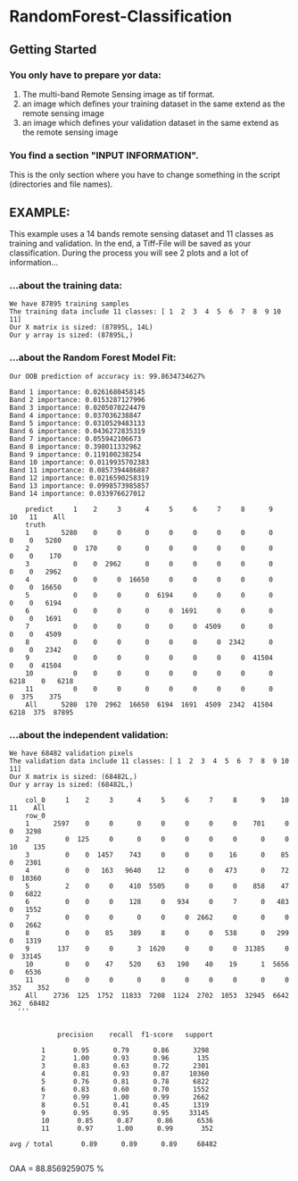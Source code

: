 # RandomForest-Classification

## Getting Started

### You only have to prepare yor data:
1. The multi-band Remote Sensing image as tif format.
2. an image which defines your training dataset in the same extend as the remote sensing image
3. an image which defines your validation dataset in the same extend as the remote sensing image

### You find a section "INPUT INFORMATION".
This is the only section where you have to change something in the script (directories and file names).


## EXAMPLE:
This example uses a 14 bands remote sensing dataset and 11 classes as training and validation.
In the end, a Tiff-File will be saved as your classification.
During the process you will see 2 plots and a lot of information...

### ...about the training data:
```
We have 87895 training samples
The training data include 11 classes: [ 1  2  3  4  5  6  7  8  9 10 11]
Our X matrix is sized: (87895L, 14L)
Our y array is sized: (87895L,)
```

### ...about the Random Forest Model Fit:
```
Our OOB prediction of accuracy is: 99.8634734627%
```

```
Band 1 importance: 0.0261680458145
Band 2 importance: 0.0153287127996
Band 3 importance: 0.0205070224479
Band 4 importance: 0.037036238847
Band 5 importance: 0.0310529483133
Band 6 importance: 0.0436272835319
Band 7 importance: 0.055942106673
Band 8 importance: 0.398011332962
Band 9 importance: 0.119100238254
Band 10 importance: 0.0119935702383
Band 11 importance: 0.0857394486887
Band 12 importance: 0.0216590258319
Band 13 importance: 0.0998573985857
Band 14 importance: 0.033976627012
```

```
	predict     1    2     3      4     5     6     7     8      9    10   11    All
	truth                                                                           
	1        5280    0     0      0     0     0     0     0      0     0    0   5280
	2           0  170     0      0     0     0     0     0      0     0    0    170
	3           0    0  2962      0     0     0     0     0      0     0    0   2962
	4           0    0     0  16650     0     0     0     0      0     0    0  16650
	5           0    0     0      0  6194     0     0     0      0     0    0   6194
	6           0    0     0      0     0  1691     0     0      0     0    0   1691
	7           0    0     0      0     0     0  4509     0      0     0    0   4509
	8           0    0     0      0     0     0     0  2342      0     0    0   2342
	9           0    0     0      0     0     0     0     0  41504     0    0  41504
	10          0    0     0      0     0     0     0     0      0  6218    0   6218
	11          0    0     0      0     0     0     0     0      0     0  375    375
	All      5280  170  2962  16650  6194  1691  4509  2342  41504  6218  375  87895
```

### ...about the independent validation:

```
We have 68482 validation pixels
The validation data include 11 classes: [ 1  2  3  4  5  6  7  8  9 10 11]
Our X matrix is sized: (68482L,)
Our y array is sized: (68482L,)
```

```
	col_0     1    2     3      4     5     6     7     8      9    10   11    All
	row_0                                                                         
	1      2597    0     0      0     0     0     0     0    701     0    0   3298
	2         0  125     0      0     0     0     0     0      0     0   10    135
	3         0    0  1457    743     0     0     0    16      0    85    0   2301
	4         0    0   163   9640    12     0     0   473      0    72    0  10360
	5         2    0     0    410  5505     0     0     0    858    47    0   6822
	6         0    0     0    128     0   934     0     7      0   483    0   1552
	7         0    0     0      0     0     0  2662     0      0     0    0   2662
	8         0    0    85    389     8     0     0   538      0   299    0   1319
	9       137    0     0      3  1620     0     0     0  31385     0    0  33145
	10        0    0    47    520    63   190    40    19      1  5656    0   6536
	11        0    0     0      0     0     0     0     0      0     0  352    352
	All    2736  125  1752  11833  7208  1124  2702  1053  32945  6642  362  68482
  '''
  
 ```
				precision    recall  f1-score   support
	
			1       0.95      0.79      0.86      3298
			2       1.00      0.93      0.96       135
			3       0.83      0.63      0.72      2301
			4       0.81      0.93      0.87     10360
			5       0.76      0.81      0.78      6822
			6       0.83      0.60      0.70      1552
			7       0.99      1.00      0.99      2662
			8       0.51      0.41      0.45      1319
			9       0.95      0.95      0.95     33145
			10       0.85      0.87      0.86      6536
			11       0.97      1.00      0.99       352
	
	avg / total       0.89      0.89      0.89     68482
```

```
OAA = 88.8569259075 %
```

